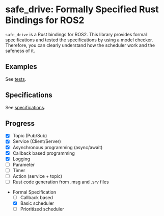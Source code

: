 # safe_drive: Formally Specified Rust Bindings for ROS2

`safe_drive` is a Rust bindings for ROS2.
This library provides formal specifications and tested the specifications by using a model checker.
Therefore, you can clearly understand how the scheduler work and the safeness of it.

## Examples

See [tests](./tests/).

## Specifications

See [specifications](./specifications/).

## Progress

- [x] Topic (Pub/Sub)
- [x] Service (Client/Server)
- [x] Asynchronous programming (async/await)
- [x] Callback based programming
- [x] Logging
- [ ] Parameter
- [ ] Timer
- [ ] Action (service + topic)
- [ ] Rust code generation from .msg and .srv files
- Formal Specification
  - [ ] Callback based
  - [x] Basic scheduler
  - [ ] Prioritized scheduler
